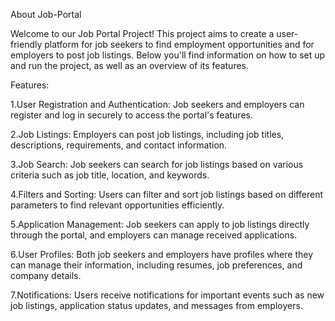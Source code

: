 About Job-Portal

Welcome to our Job Portal Project! This project aims to create a user-friendly platform for job seekers to find employment opportunities and for employers to post job listings. Below you'll find information on how to set up and run the project, as well as an overview of its features.

Features:

1.User Registration and Authentication: Job seekers and employers can register and log in securely to access the portal's features.

2.Job Listings: Employers can post job listings, including job titles, descriptions, requirements, and contact information.

3.Job Search: Job seekers can search for job listings based on various criteria such as job title, location, and keywords.

4.Filters and Sorting: Users can filter and sort job listings based on different parameters to find relevant opportunities efficiently.

5.Application Management: Job seekers can apply to job listings directly through the portal, and employers can manage received applications.

6.User Profiles: Both job seekers and employers have profiles where they can manage their information, including resumes, job preferences, and company details.

7.Notifications: Users receive notifications for important events such as new job listings, application status updates, and messages from employers.